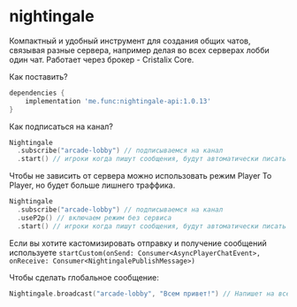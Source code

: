 # nightingale
Компактный и удобный инструмент для создания общих чатов, связывая разные сервера, например делая во всех серверах лобби один чат. Работает через брокер - Cristalix Core.

Как поставить? 
```groovy
dependencies {
    implementation 'me.func:nightingale-api:1.0.13'
}
```

Как подписаться на канал?
```kotlin
Nightingale
  .subscribe("arcade-lobby") // подписываемся на канал
  .start() // игроки когда пишут сообщения, будут автоматически писать в данный канал
```

Чтобы не зависить от сервера можно использовать режим Player To Player, но будет больше лишнего траффика.
```kotlin
Nightingale
  .subscribe("arcade-lobby") // подписываемся на канал
  .useP2p() // включаем режим без сервиса
  .start() // игроки когда пишут сообщения, будут автоматически писать в данный канал
```

Если вы хотите кастомизировать отправку и получение сообщений используете `startCustom(onSend: Consumer<AsyncPlayerChatEvent>, onReceive: Consumer<NightingalePublishMessage>)`

Чтобы сделать глобальное сообщение:
```kotlin
Nightingale.broadcast("arcade-lobby", "Всем привет!") // Напишет на всех серверах, подписавшихся на канал `arcade-lobby`, сообщение
```
